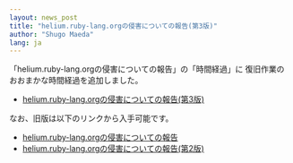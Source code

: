 ```yaml
---
layout: news_post
title: "helium.ruby-lang.orgの侵害についての報告(第3版)"
author: "Shugo Maeda"
lang: ja
---
```


「helium.ruby-lang.orgの侵害についての報告」の「時間経過」に 復旧作業のおおまかな時間経過を追加しました。

* [helium.ruby-lang.orgの侵害についての報告(第3版)](/ja/report3.txt)

なお、旧版は以下のリンクから入手可能です。

* [helium.ruby-lang.orgの侵害についての報告](/ja/report1.txt)
* [helium.ruby-lang.orgの侵害についての報告(第2版)](/ja/report2.txt)

